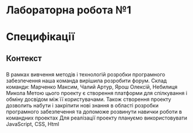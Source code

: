 # Лабораторна робота №1
# Специфікації
## Контекст

###
В рамках вивчення методів і технологій розробки програмного забезпечення наша команда вирішила розробити форум. Склад команди: Марченко Максим, Чалий Артур, Ярош Олексій, Небилиця Микола
Метою цього проекту є створення платформи для спілкування і обміну досвідом між її користувачами. Також створення проекту дозволить набути і закріпити нові знання в області розробки програмного забезпечення та допоможе розвинути навички роботи в командних проектах
Для реалізації проекту плануємо використовувати JavaScript, CSS, Html

